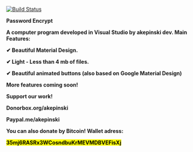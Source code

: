 [![Build Status](https://travis-ci.org/xxczaki/password-encrypt.svg?branch=master)](https://travis-ci.org/xxczaki/password-encrypt)

<b>Password Encrypt

A computer program developed in Visual Studio by akepinski dev. Main Features:

✔ Beautiful Material Design.

✔ Light - Less than 4 mb of files.

✔ Beautiful animated buttons (also based on Google Material Design)

More features coming soon!

<b>Support our work!

Donorbox.org/akepinski

Paypal.me/akepinski

You can also donate by Bitcoin! Wallet adress:

<mark>35mj6RASRx3WCosndbuKrMEVMDBVEFisXj
